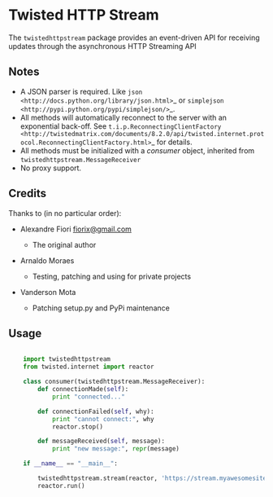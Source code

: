 # Twisted HTTP Stream

The ``twistedhttpstream`` package provides an event-driven API for receiving updates through the asynchronous HTTP Streaming API


## Notes

 - A JSON parser is required. Like `json <http://docs.python.org/library/json.html>`_ or `simplejson <http://pypi.python.org/pypi/simplejson/>`_.
 - All methods will automatically reconnect to the server with an exponential back-off. See `t.i.p.ReconnectingClientFactory <http://twistedmatrix.com/documents/8.2.0/api/twisted.internet.protocol.ReconnectingClientFactory.html>`_ for details.
 - All methods must be initialized with a *consumer* object, inherited from `twistedhttpstream.MessageReceiver`
 - No proxy support.

## Credits


Thanks to (in no particular order):

- Alexandre Fiori <fiorix@gmail.com>

  - The original author

- Arnaldo Moraes
  
  - Testing, patching and using for private projects

- Vanderson Mota

  - Patching setup.py and PyPi maintenance

## Usage


```python

    import twistedhttpstream
    from twisted.internet import reactor

    class consumer(twistedhttpstream.MessageReceiver):
        def connectionMade(self):
            print "connected..."

        def connectionFailed(self, why):
            print "cannot connect:", why
            reactor.stop()

        def messageReceived(self, message):
            print "new message:", repr(message)

    if __name__ == "__main__":

        twistedhttpstream.stream(reactor, 'https://stream.myawesomesite.com', consumer(), username="", password="")
        reactor.run()
```